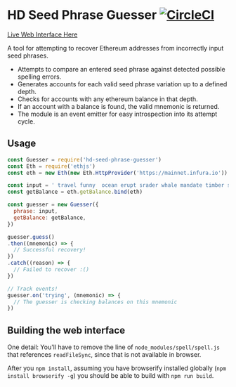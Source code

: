 # HD Seed Phrase Guesser [![CircleCI](https://circleci.com/gh/danfinlay/hd-seed-phrase-guesser.svg?style=svg)](https://circleci.com/gh/danfinlay/hd-seed-phrase-guesser)

[Live Web Interface Here](https://danfinlay.github.io/hd-seed-phrase-guesser/)

A tool for attempting to recover Ethereum addresses from incorrectly input seed phrases.

- Attempts to compare an entered seed phrase against detected possible spelling errors.
- Generates accounts for each valid seed phrase variation up to a defined depth.
- Checks for accounts with any ethereum balance in that depth.
- If an account with a balance is found, the valid mnemonic is returned.
- The module is an event emitter for easy introspection into its attempt cycle.

## Usage

```javascript
const Guesser = require('hd-seed-phrase-guesser')
const Eth = require('ethjs')
const eth = new Eth(new Eth.HttpProvider('https://mainnet.infura.io'))

const input = ' travel funny  ocean erupt srader whale mandate timber scoter escout actress elbow'
const getBalance = eth.getBalance.bind(eth)

const guesser = new Guesser({
  phrase: input,
  getBalance: getBalance,
})

guesser.guess()
.then((mnemonic) => {
  // Successful recovery!
})
.catch((reason) => {
  // Failed to recover :()
})

// Track events!
guesser.on('trying', (mnemonic) => {
  // The guesser is checking balances on this mnemonic
})

```

## Building the web interface

One detail: You'll have to remove the line of `node_modules/spell/spell.js` that references `readFileSync`, since that is not available in browser.

After you `npm install`, assuming you have browserify installed globally (`npm install browserify -g`) you should be able to build with `npm run build`.

